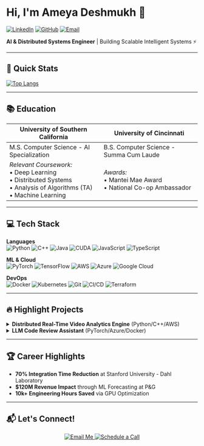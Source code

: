 # Hi, I'm Ameya Deshmukh 👋
[![LinkedIn](https://img.shields.io/badge/LinkedIn-0A66C2?style=for-the-badge&logo=linkedin&logoColor=white)](https://linkedin.com/in/ameya1252)
[![GitHub](https://img.shields.io/badge/GitHub-181717?style=for-the-badge&logo=github&logoColor=white)](https://github.com/ameya1252)
[![Email](https://img.shields.io/badge/Email-EA4335?style=for-the-badge&logo=gmail&logoColor=white)](mailto:ameyaudeshmukh@gmail.com)

**AI & Distributed Systems Engineer** | Building Scalable Intelligent Systems ⚡

---

## 🚀 Quick Stats

[![Top Langs](https://github-readme-stats.vercel.app/api/top-langs/?username=ameya1252&layout=compact&theme=vision-friendly-dark)](https://github.com/anuraghazra/github-readme-stats)

---

## 📚 Education

| **University of Southern California** | **University of Cincinnati** |
| --- | --- |
| M.S. Computer Science - AI Specialization | B.S. Computer Science - Summa Cum Laude |
| _Relevant Coursework:_<br>• Deep Learning<br>• Distributed Systems<br>• Analysis of Algorithms (TA)<br>• Machine Learning<br> | _Awards:_<br>• Mantei Mae Award<br>• National Co-op Ambassador |

---

## 💻 Tech Stack

**Languages**  
![Python](https://img.shields.io/badge/Python-3776AB?logo=python&logoColor=white)
![C++](https://img.shields.io/badge/C++-00599C?logo=c%2B%2B&logoColor=white)
![Java](https://img.shields.io/badge/Java-007396?logo=java&logoColor=white)
![CUDA](https://img.shields.io/badge/CUDA-76B900?logo=nvidia&logoColor=white)
![JavaScript](https://img.shields.io/badge/JavaScript-F7DF1E?logo=javascript&logoColor=black)
![TypeScript](https://img.shields.io/badge/TypeScript-3178C6?logo=typescript&logoColor=white)  

**ML & Cloud**  
![PyTorch](https://img.shields.io/badge/PyTorch-EE4C2C?logo=pytorch&logoColor=white)
![TensorFlow](https://img.shields.io/badge/TensorFlow-FF6F00?logo=tensorflow&logoColor=white)
![AWS](https://img.shields.io/badge/AWS-232F3E?logo=amazonaws&logoColor=white)
![Azure](https://img.shields.io/badge/Azure-0089D6?logo=microsoftazure&logoColor=white)
![Google Cloud](https://img.shields.io/badge/GoogleCloud-4285F4?logo=googlecloud&logoColor=white)

**DevOps**  
![Docker](https://img.shields.io/badge/Docker-2496ED?logo=docker&logoColor=white)
![Kubernetes](https://img.shields.io/badge/Kubernetes-326CE5?logo=kubernetes&logoColor=white)
![Git](https://img.shields.io/badge/Git-F05032?logo=git&logoColor=white)
![CI/CD](https://img.shields.io/badge/CI/CD-181717?logo=githubactions&logoColor=white)
![Terraform](https://img.shields.io/badge/Terraform-623CE4?logo=terraform&logoColor=white)

---

## 🔥 Highlight Projects

<details>
<summary><b>Distributed Real-Time Video Analytics Engine</b> (Python/C++/AWS)</summary>
  
- 🚀 GPU-accelerated pipeline with 60% latency reduction
- 🌐 Kubernetes-managed system processing 1000+ streams
- ⚡ 50ms anomaly detection via WebSocket API
</details>

<details>
<summary><b>LLM Code Review Assistant</b> (PyTorch/Azure/Docker)</summary>

- 🤖 Fine-tuned CodeLlama-7B with 92% bug detection
- 🐳 Dockerized microservice reducing review cycles by 40%
- ⚡ 70% inference latency reduction via model quantization
</details>

---

## 🏆 Career Highlights

- **70% Integration Time Reduction** at Stanford University - Dahl Laboratory
- **$120M Revenue Impact** through ML Forecasting at P&G
- **10k+ Engineering Hours Saved** via GPU Optimization

---

## 📬 Let's Connect!

<div align="center">
  <a href="mailto:ameyaudeshmukh@gmail.com">
    <img src="https://img.shields.io/badge/Email_Me-000000?style=for-the-badge&logo=gmail&logoColor=white" alt="Email Me"/>
  </a>
  <a href="https://calendly.com/your-link">
    <img src="https://img.shields.io/badge/Schedule_Call-008080?style=for-the-badge&logo=googlecalendar&logoColor=white" alt="Schedule a Call"/>
  </a>
</div>
